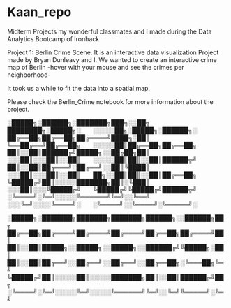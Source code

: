 # Kaan_repo

Midterm Projects my wonderful classmates and I made during the Data Analytics Bootcamp of Ironhack.

Project 1: Berlin Crime Scene. It is an interactive data visualization Project made by Bryan Dunleavy and I. 
We wanted to create an interactive crime map of Berlin 
-hover with your mouse and see the crimes per neighborhood-

It took us a while to fit the data into a spatial map. 

Please check the Berlin_Crime notebook for more information about the project. 



░█████╗░██████╗░███████╗███╗░░██╗  ████████╗░█████╗░  ░░░░░██╗░█████╗░██████╗░
██╔══██╗██╔══██╗██╔════╝████╗░██║  ╚══██╔══╝██╔══██╗  ░░░░░██║██╔══██╗██╔══██╗
██║░░██║██████╔╝█████╗░░██╔██╗██║  ░░░██║░░░██║░░██║  ░░░░░██║██║░░██║██████╦╝
██║░░██║██╔═══╝░██╔══╝░░██║╚████║  ░░░██║░░░██║░░██║  ██╗░░██║██║░░██║██╔══██╗
╚█████╔╝██║░░░░░███████╗██║░╚███║  ░░░██║░░░╚█████╔╝  ╚█████╔╝╚█████╔╝██████╦╝
░╚════╝░╚═╝░░░░░╚══════╝╚═╝░░╚══╝  ░░░╚═╝░░░░╚════╝░  ░╚════╝░░╚════╝░╚═════╝░

░█████╗░███████╗███████╗███████╗██████╗░░██████╗██╗
██╔══██╗██╔════╝██╔════╝██╔════╝██╔══██╗██╔════╝██║
██║░░██║█████╗░░█████╗░░█████╗░░██████╔╝╚█████╗░██║
██║░░██║██╔══╝░░██╔══╝░░██╔══╝░░██╔══██╗░╚═══██╗╚═╝
╚█████╔╝██║░░░░░██║░░░░░███████╗██║░░██║██████╔╝██╗
░╚════╝░╚═╝░░░░░╚═╝░░░░░╚══════╝╚═╝░░╚═╝╚═════╝░╚═╝
